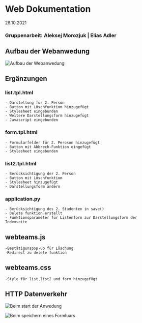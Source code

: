 # Web Dokumentation
26.10.2021

### Gruppenarbeit: Aleksej Morozjuk | Elias Adler

## Aufbau der Webanwedung
![Aufbau der Webanwedung](https://i.ibb.co/J5dmbTn/webanwedung.png)

## Ergänzungen

### list.tpl.html

    - Darstellung für 2. Person 
    - Button mit Löschfunktion hinzugefügt
    - Stylesheet eingebunden
    - Weitere Darstellungsform hinzugefügt
    - Javascript eingebunden

### form.tpl.html

    - Formularfelder für 2. Peroson hinzugefügt
    - Button mit Abbrech-Funktion eingefügt
    - Stylesheet eingebunden

### list2.tpl.html

    - Berücksichtigung der 2. Person 
    - Button mit Löschfunktion
    - Stylesheet hinzugefügt
    - Darstellungsform ändern
    
### application.py
    
    - Berücksichtigung des 2. Studenten in save()
    - Delete funktion erstellt
    - Funktionsparameter für Listenform zur Darstellungsform der Indexseite

## webteams.js

    -Bestätigunspop-up für Löschung
    -Redirect zu delete funktion

## webteams.css
    
    -Style für list,list2 und form hinzugefügt

## HTTP Datenverkehr
![Beim start der Anwedung](https://cdn.discordapp.com/attachments/548959521381548035/902163829553782784/unknown.png)   

![Beim speichern eines Formluars](https://cdn.discordapp.com/attachments/548959521381548035/902165672279302154/unknown.png)